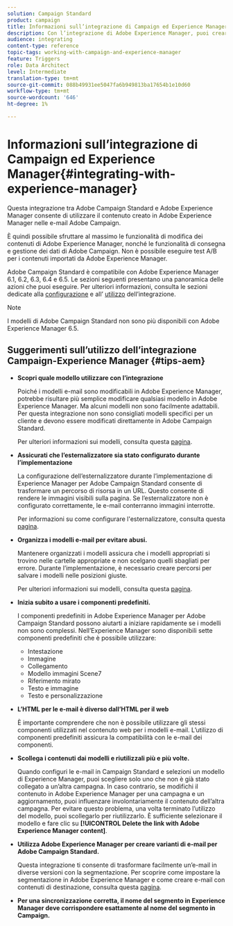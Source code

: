 ```yaml
---
solution: Campaign Standard
product: campaign
title: Informazioni sull’integrazione di Campaign ed Experience Manager
description: Con l’integrazione di Adobe Experience Manager, puoi creare contenuti direttamente in AEM e utilizzarli successivamente in Adobe Campaign.
audience: integrating
content-type: reference
topic-tags: working-with-campaign-and-experience-manager
feature: Triggers
role: Data Architect
level: Intermediate
translation-type: tm+mt
source-git-commit: 088b49931ee5047fa6b949813ba17654b1e10d60
workflow-type: tm+mt
source-wordcount: '646'
ht-degree: 1%

---
```



# Informazioni sull’integrazione di Campaign ed Experience Manager{#integrating-with-experience-manager}

Questa integrazione tra Adobe Campaign Standard e Adobe Experience Manager consente di utilizzare il contenuto creato in Adobe Experience Manager nelle e-mail Adobe Campaign.

È quindi possibile sfruttare al massimo le funzionalità di modifica dei contenuti di Adobe Experience Manager, nonché le funzionalità di consegna e gestione dei dati di Adobe Campaign. Non è possibile eseguire test A/B per i contenuti importati da Adobe Experience Manager.

Adobe Campaign Standard è compatibile con Adobe Experience Manager 6.1, 6.2, 6.3, 6.4 e 6.5. Le sezioni seguenti presentano una panoramica delle azioni che puoi eseguire. Per ulteriori informazioni, consulta le sezioni dedicate alla [configurazione](https://docs.adobe.com/content/help/en/experience-manager-65/administering/integration/campaignstandard.html) e all’ [utilizzo](https://docs.adobe.com/content/help/en/experience-manager-65/authoring/aem-adobe-campaign/campaign.html) dell’integrazione.

>[!NOTE]
>
> I modelli di Adobe Campaign Standard non sono più disponibili con Adobe Experience Manager 6.5.

## Suggerimenti sull’utilizzo dell’integrazione Campaign-Experience Manager {#tips-aem}

* **Scopri quale modello utilizzare con l’integrazione**

   Poiché i modelli e-mail sono modificabili in Adobe Experience Manager, potrebbe risultare più semplice modificare qualsiasi modello in Adobe Experience Manager. Ma alcuni modelli non sono facilmente adattabili. Per questa integrazione non sono consigliati modelli specifici per un cliente e devono essere modificati direttamente in Adobe Campaign Standard.

   Per ulteriori informazioni sui modelli, consulta questa [pagina](https://docs.adobe.com/content/help/en/experience-manager-65/developing/platform/templates/templates.html).

* **Assicurati che l’esternalizzatore sia stato configurato durante l’implementazione**

   La configurazione dell’esternalizzatore durante l’implementazione di Experience Manager per Adobe Campaign Standard consente di trasformare un percorso di risorsa in un URL. Questo consente di rendere le immagini visibili sulla pagina. Se l’esternalizzatore non è configurato correttamente, le e-mail conterranno immagini interrotte.

   Per informazioni su come configurare l&#39;esternalizzatore, consulta questa [pagina](https://docs.adobe.com/content/help/en/experience-manager-65/developing/platform/externalizer.html).

* **Organizza i modelli e-mail per evitare abusi.**

   Mantenere organizzati i modelli assicura che i modelli appropriati si trovino nelle cartelle appropriate e non scelgano quelli sbagliati per errore. Durante l’implementazione, è necessario creare percorsi per salvare i modelli nelle posizioni giuste.

   Per ulteriori informazioni sui modelli, consulta questa [pagina](https://docs.adobe.com/content/help/en/experience-manager-65/developing/platform/templates/templates.html#template-availability).

* **Inizia subito a usare i componenti predefiniti.**

   I componenti predefiniti in Adobe Experience Manager per Adobe Campaign Standard possono aiutarti a iniziare rapidamente se i modelli non sono complessi.
Nell’Experience Manager sono disponibili sette componenti predefiniti che è possibile utilizzare:

   * Intestazione
   * Immagine
   * Collegamento
   * Modello immagini Scene7
   * Riferimento mirato
   * Testo e immagine
   * Testo e personalizzazione

* **L’HTML per le e-mail è diverso dall’HTML per il web**

   È importante comprendere che non è possibile utilizzare gli stessi componenti utilizzati nel contenuto web per i modelli e-mail. L’utilizzo di componenti predefiniti assicura la compatibilità con le e-mail dei componenti.

* **Scollega i contenuti dai modelli e riutilizzali più e più volte.**

   Quando configuri le e-mail in Campaign Standard e selezioni un modello di Experience Manager, puoi scegliere solo uno che non è già stato collegato a un’altra campagna. In caso contrario, se modifichi il contenuto in Adobe Experience Manager per una campagna e un aggiornamento, puoi influenzare involontariamente il contenuto dell’altra campagna.
Per evitare questo problema, una volta terminato l’utilizzo del modello, puoi scollegarlo per riutilizzarlo. È sufficiente selezionare il modello e fare clic su **[!UICONTROL Delete the link with Adobe Experience Manager content]**.

* **Utilizza Adobe Experience Manager per creare varianti di e-mail per Adobe Campaign Standard.**

   Questa integrazione ti consente di trasformare facilmente un’e-mail in diverse versioni con la segmentazione.
Per scoprire come impostare la segmentazione in Adobe Experience Manager e come creare e-mail con contenuti di destinazione, consulta questa [pagina](https://docs.adobe.com/help/en/experience-manager-65/authoring/aem-adobe-campaign/target-adobe-campaign.html#setting-up-segmentation-in-aem).

* **Per una sincronizzazione corretta, il nome del segmento in Experience Manager deve corrispondere esattamente al nome del segmento in Campaign.**